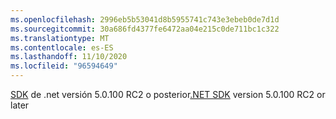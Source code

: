 ```yaml
---
ms.openlocfilehash: 2996eb5b53041d8b5955741c743e3ebeb0de7d1d
ms.sourcegitcommit: 30a686fd4377fe6472aa04e215c0de711bc1c322
ms.translationtype: MT
ms.contentlocale: es-ES
ms.lasthandoff: 11/10/2020
ms.locfileid: "96594649"
---
```

<span data-ttu-id="6a29b-101">[SDK](https://dotnet.microsoft.com/download) <span class="docon docon-navigate-external x-hidden-focus"></span> de .net versión 5.0.100 RC2 o posterior</span><span class="sxs-lookup"><span data-stu-id="6a29b-101">[.NET SDK](https://dotnet.microsoft.com/download) <span class="docon docon-navigate-external x-hidden-focus"></span> version 5.0.100 RC2 or later</span></span>
